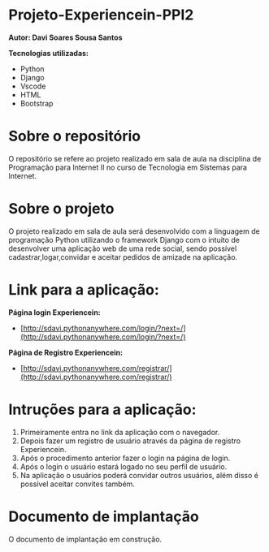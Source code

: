 # Projeto-Experiencein-PPI2
**Autor: Davi Soares Sousa Santos**

**Tecnologias utilizadas:**
- Python
- Django
- Vscode
- HTML
- Bootstrap

# Sobre o repositório
O repositório se refere ao projeto realizado em sala de aula na disciplina de Programação para Internet II no curso de Tecnologia em Sistemas para Internet.

# Sobre o projeto
O projeto realizado em sala de aula será desenvolvido com a linguagem de programação Python utilizando o framework Django com o intuito de desenvolver uma aplicação web de uma rede social, sendo possível cadastrar,logar,convidar e aceitar pedidos de amizade na aplicação.

# Link para a aplicação:
**Página login Experiencein:**
- [http://sdavi.pythonanywhere.com/login/?next=/](http://sdavi.pythonanywhere.com/login/?next=/)

**Página de Registro Experiencein:**
- [http://sdavi.pythonanywhere.com/registrar/](http://sdavi.pythonanywhere.com/registrar/)

# Intruções para a aplicação:
1. Primeiramente entra no link da aplicação com o navegador.
2. Depois fazer um registro de usuário através da página de registro Experiencein.
3. Após o procedimento anterior fazer o login na página de login.
4. Após o login o usuário estará logado no seu perfil de usuário.
5. Na aplicação o usuários poderá convidar outros usuários, além disso é possível aceitar convites também.

# Documento de implantação
O documento de implantação em construção.
